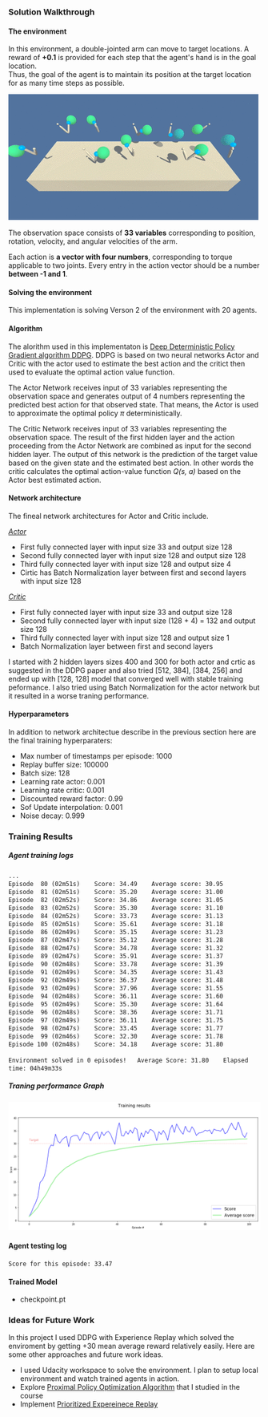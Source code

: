 ### Solution Walkthrough


#### The environment

In this environment, a double-jointed arm can move to target locations. A reward of **+0.1** is provided for each step that the agent's hand is in the goal location.  
Thus, the goal of the agent is to maintain its position at the target location for as many time steps as possible.

![](./images/reacher.gif)

The observation space consists of **33 variables** corresponding to position, rotation, velocity, and angular velocities of the arm.  

Each action is **a vector with four numbers**, corresponding to torque applicable to two joints. Every entry in the action vector should be a number **between -1 and 1**.


#### Solving the environment

This implementation is solving Verson 2 of the environment with 20 agents.


#### Algorithm

The alorithm used in this implementaton is [Deep Deterministic Policy Gradient algorithm DDPG](https://arxiv.org/abs/1509.02971). DDPG is based on two neural networks Actor and Critic with the actor used to estimate the best action and the critict then used to evaluate the optimal action value function.

The Actor Network receives input of 33 variables representing the observation space and generates output of 4 numbers representing the predicted best action for that observed state. That means, the Actor is used to approximate the optimal policy _π_ deterministically.

The Critic Network receives input of 33 variables representing the observation space. The result of the first hidden layer and the action proceeding from the Actor Network are combined as input for the second hidden layer. The output of this network is the prediction of the target value based on the given state and the estimated best action. In other words the critic calculates the optimal action-value function _Q(s, a)_ based on the Actor best estimated action.

#### Network architecture

The fineal network architectures for Actor and Critic include.

[_Actor_](actor.py) 
* First fully connected layer with input size 33 and output size 128
* Second fully connected layer with input size 128 and output size 128
* Third fully connected layer with input size 128 and output size 4
* Cirtic has Batch Normalization layer between first and second layers with input size 128


[_Critic_](critic.py)
* First fully connected layer with input size 33 and output size 128
* Second fully connected layer with input size (128 + 4) = 132 and output size 128
* Third fully connected layer with input size 128 and output size 1
* Batch Normalization layer between first and second layers

I started with 2 hidden layers sizes 400 and 300 for both actor and crtic as suggested in the DDPG paper and also tried [512, 384], [384, 256] and ended up with [128, 128] model that converged well with stable training peformance. I also tried using Batch Normalization for the actor network but it resulted in a worse traning performance.

#### Hyperparameters

In addition to network architectue describe in the previous section here are the final training hyperparaters:

* Max number of timestamps per episode: 1000
* Replay buffer size: 100000
* Batch size: 128
* Learning rate actor: 0.001
* Learning rate critic: 0.001
* Discounted reward factor: 0.99
* Sof Update interpolation: 0.001
* Noise decay: 0.999

### Training Results

##### Agent training logs

 ```
...
Episode  80 (02m51s)	Score: 34.49 	Average score: 30.95 
Episode  81 (02m51s)	Score: 35.20 	Average score: 31.00 
Episode  82 (02m52s)	Score: 34.86 	Average score: 31.05 
Episode  83 (02m52s)	Score: 35.30 	Average score: 31.10 
Episode  84 (02m52s)	Score: 33.73 	Average score: 31.13 
Episode  85 (02m51s)	Score: 35.61 	Average score: 31.18 
Episode  86 (02m49s)	Score: 35.15 	Average score: 31.23 
Episode  87 (02m47s)	Score: 35.12 	Average score: 31.28 
Episode  88 (02m47s)	Score: 34.78 	Average score: 31.32 
Episode  89 (02m47s)	Score: 35.91 	Average score: 31.37 
Episode  90 (02m48s)	Score: 33.78 	Average score: 31.39 
Episode  91 (02m49s)	Score: 34.35 	Average score: 31.43 
Episode  92 (02m49s)	Score: 36.37 	Average score: 31.48 
Episode  93 (02m49s)	Score: 37.96 	Average score: 31.55 
Episode  94 (02m48s)	Score: 36.11 	Average score: 31.60 
Episode  95 (02m49s)	Score: 35.30 	Average score: 31.64 
Episode  96 (02m48s)	Score: 38.36 	Average score: 31.71 
Episode  97 (02m49s)	Score: 36.11 	Average score: 31.75 
Episode  98 (02m47s)	Score: 33.45 	Average score: 31.77 
Episode  99 (02m46s)	Score: 32.30 	Average score: 31.78 
Episode 100 (02m48s)	Score: 34.18 	Average score: 31.80 

Environment solved in 0 episodes!	Average Score: 31.80	Elapsed time: 04h49m33s

 ```

##### Traning performance Graph

![](./images/traning-results.png)

#### Agent testing log

```
Score for this episode: 33.47
```

#### Trained Model

* checkpoint.pt

### Ideas for Future Work

In this project I used DDPG with Experience Replay which solved the enviroment by getting +30 mean average reward relatively easily. Here are some other approaches and future work ideas.

* I used Udacity workspace to solve the environment. I plan to setup local environment and watch trained agents in action.
* Explore [Proximal Policy Optimization Algorithm](https://arxiv.org/abs/1707.06347) that I studied in the course
* Implement [Prioritized Expereinece Replay](https://arxiv.org/abs/1511.05952)
 

